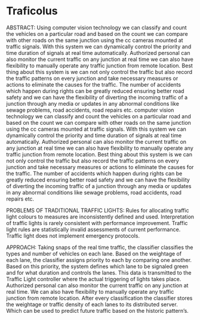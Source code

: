 # Traficolus
ABSTRACT: 
Using computer vision technology we can classify and count the vehicles on a particular road and based on the count we can compare with other roads on the same junction using the cc cameras mounted at traffic signals. With this system we can dynamically control the priority and time duration of signals at real time automatically. Authorized personal can also monitor the current traffic on any junction at real time we can also have flexibility to manually operate any traffic junction from remote location. Best thing about this system is we can not only control the traffic but also record the traffic patterns on every junction and take necessary measures or actions to eliminate the causes for the traffic. The number of accidents which happen during rights can be greatly reduced ensuring better road safety and we can have the flexibility of diverting the incoming traffic of a junction through any media or updates in any abnormal conditions like sewage problems, road accidents, road repairs etc.
 computer vision technology we can classify and count the vehicles on a particular road and based on the count we can compare with other roads on the same junction using the cc cameras mounted at traffic signals. With this system we can dynamically control the priority and time duration of signals at real time automatically. Authorized personal can also monitor the current traffic on any junction at real time we can also have flexibility to manually operate any traffic junction from remote location. Best thing about this system is we can not only control the traffic but also record the traffic patterns on every junction and take necessary measures or actions to eliminate the causes for the traffic. The number of accidents which happen during rights can be greatly reduced ensuring better road safety and we can have the flexibility of diverting the incoming traffic of a junction through any media or updates in any abnormal conditions like sewage problems, road accidents, road repairs etc.

PROBLEMS OF TRADITIONAL TRAFFIC LIGHTS: 
Rules for allocating traffic light colours to measures are inconsistently defined and used. Interpretation of traffic lights is rarely consistent with performance improvement. Traffic light rules are statistically invalid assessments of current performance. Traffic light does not implement emergency protocols.

APPROACH: 
Taking snaps of the real time traffic, the classifier classifies the types and number of vehicles on each lane. Based on the weightage of each lane, the classifier assigns priority to each by comparing one another. Based on this priority, the system defines which lane to be signaled green and for what duration and controls the lanes. This data is transmitted to the Traffic Light controller where the actual triggering of lights takes place. Authorized personal can also monitor the current traffic on any junction at real time. We can also have flexibility to manually operate any traffic junction from remote location. After every classification the classifier stores the weightage or traffic density of each lanes to its distributed server. Which can be used to predict future traffic based on the historic pattern’s.
